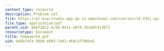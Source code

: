 ```yaml
---
content_type: resource
description: Problem set.
file: https://ol-ocw-studio-app-qa.s3.amazonaws.com/courses/18-435j-quantum-computation-fall-2003/b4da74f458b8e8937d4346dc3f706bd1_homework4.pdf
file_type: application/pdf
parent_uid: 04bf2dc2-6c58-0411-a974-352ddf413671
resourcetype: Document
title: homework4.pdf
uid: b4da74f4-58b8-e893-7d43-46dc3f706bd1
---
```

